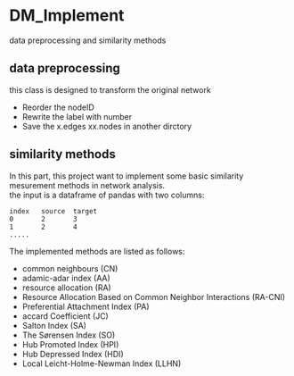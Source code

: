 # DM_Implement
data preprocessing and similarity methods

## data preprocessing
this class is designed to transform the original network  
* Reorder the nodeID 
* Rewrite the label with number
* Save the x.edges xx.nodes in another dirctory
## similarity methods
In this part, this project want to implement some basic similarity mesurement methods in network analysis.  
the input is a dataframe of pandas with two columns:

    index   source  target
    0       2       3
    1       2       4
    .....
    
The implemented methods are listed as follows:  
* common neighbours (CN)  
* adamic-adar index (AA)  
* resource allocation (RA)  
* Resource Allocation Based on Common Neighbor Interactions (RA-CNI)  
* Preferential Attachment Index (PA)  
* accard Coefficient (JC)  
* Salton Index (SA)  
* The Sørensen Index (SO)  
* Hub Promoted Index (HPI)  
* Hub Depressed Index (HDI)  
* Local Leicht-Holme-Newman Index (LLHN)  
